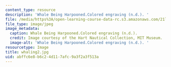 ```yaml
---
content_type: resource
description: 'Whale Being Harpooned.Colored engraving (n.d.). '
file: /media/https%3A/open-learning-course-data-rc.s3.amazonaws.com/21l-705-major-authors-melville-and-morrison-fall-2003/abffc6e8b6c24d117afc9a3f2a3f513a_whaling2.jpg
file_type: image/jpeg
image_metadata:
  caption: Whale Being Harpooned.Colored engraving (n.d.).
  credit: Image courtesy of the Hart Nautical Collection, MIT Museum.
  image-alt: 'Whale Being Harpooned.Colored engraving (n.d.). '
resourcetype: Image
title: whaling2.jpg
uid: abffc6e8-b6c2-4d11-7afc-9a3f2a3f513a
---
```

